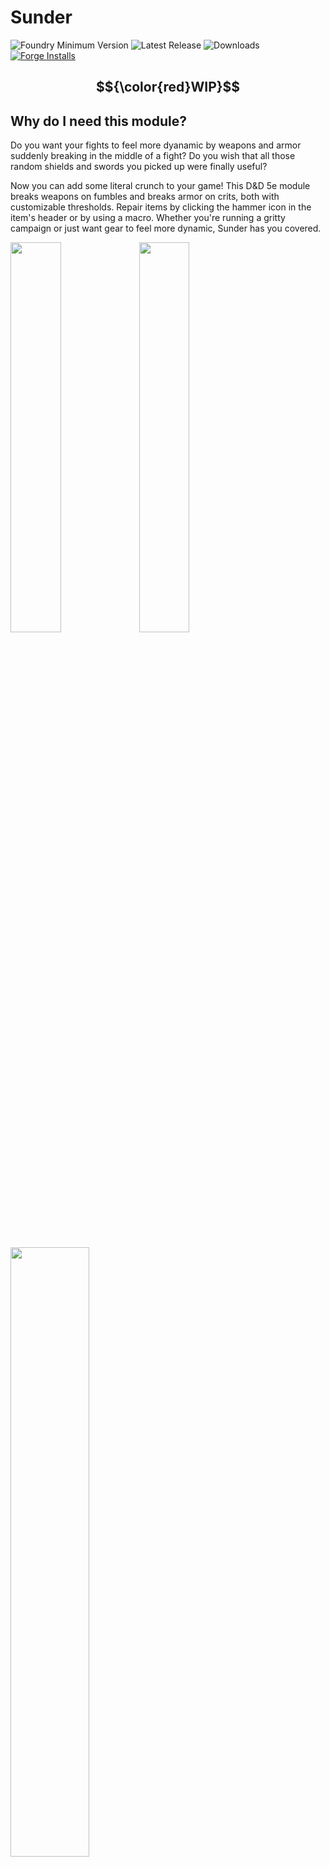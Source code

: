 # Sunder 


![Foundry Minimum Version](https://img.shields.io/badge/dynamic/json?url=https://raw.githubusercontent.com/mfozz/sunder/main/module.json&label=Foundry%20Version&query=$.compatibility.minimum&colorB=orange)
![Latest Release](https://img.shields.io/github/v/release/mfozz/sunder)
![Downloads](https://img.shields.io/github/downloads/mfozz/sunder/total)
[![Forge Installs](https://img.shields.io/badge/dynamic/json?label=Forge%20Installs&query=package.installs&suffix=%25&url=https%3A%2F%2Fforge-vtt.com%2Fapi%2Fbazaar%2Fpackage%2Fsunder&colorB=4aa94a)](https://forge-vtt.com/bazaar#package=sunder)   


$${\color{red}WIP}$$   
-----------

**Why do I need this module?**  
-----------
Do you want your fights to feel more dyanamic by weapons and armor suddenly breaking in the middle of a fight? Do you wish that all those random shields and swords you picked up were finally useful? 

Now you can add some literal crunch to your game! This D&D 5e module breaks weapons on fumbles and breaks armor on crits, both with customizable thresholds. Repair items by clicking the hammer icon in the item's header or by using a macro. Whether you're running a gritty campaign or just want gear to feel more dynamic, Sunder has you covered.


<img src="https://github.com/user-attachments/assets/7416cf01-a9c7-4ec3-906c-14ebe6030b1b" alt="" width="40%">
<img src="https://github.com/user-attachments/assets/a039fe07-a350-474b-b3ea-0b93f4ba6fd5" alt="" width="40%">  

<br><br>
<img src="https://github.com/user-attachments/assets/4ef126ef-caf9-4a6f-8c36-3e5e913decd6" alt="" width="50%">  
<img src="https://github.com/user-attachments/assets/a7282651-ba92-41ac-b6f4-fecf5ee34e5a" alt="" width="50%">
<br><br>

<img src="https://github.com/user-attachments/assets/ad008479-0427-4bc7-86bc-a14a9310f4ad" alt="" width="50%">



Manual Download:
-----------
https://github.com/mfozz/sunder/releases/latest/download/module.json




## Features
- **Breakage Mechanics:** Trigger weapon breakage on low rolls and armor/shield breakage on high rolls with configurable thresholds.
- **Two-Stage Breakage:** Transition items from Undamaged → Damaged → Broken. Durability is based on rarity and decrements by 1 per hit until reaching 0. At durability 0, the item is broken.
- **Durability Tracking:** Assign durability based on item rarity, reducing it on failed breakage rolls.
- **Heavy Weapon Bonus:** Add a configurable bonus to breakage rolls for heavy weapons.
- **Repair System:** Use the "Repair" button on item sheets (GM-only), with costs based on a percentage of the original price, doubled for broken items, and deducted gold from PCs if available.
- **Penalties:** Apply attack-roll penalties to damaged/broken weapons and AC penalties to damaged/broken armor, doubling for broken states.
- **Audio Feedback:** Play customizable sounds for breakage attempts, successes, and failures.
- **Settings:** Adjust many aspects of the module to fit your needs.
- **Localization:** Support translations through en.json.
- **UI Enhancements:** Breakage popup shows an item preview with an icon and a color-coded status (orange for Damaged).
- **Targeting Logic:** Prioritize shields and skip broken items.
- **MIDI Support:** Use it with both the vanilla D&D 5e and MIDI QOL workflows.
- **Macro Included:** Use the bundled "Repair Macro" for quick repair actions on selected tokens or for PC visits to the blacksmith.
